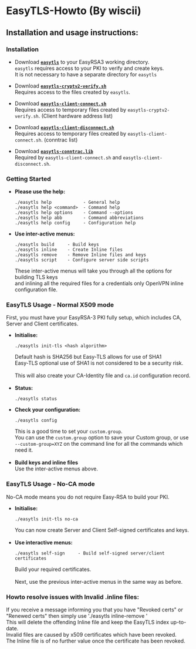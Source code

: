 # EasyTLS-Howto (By wiscii)

## Installation and usage instructions:

### Installation

* Download [**`easytls`**](https://github.com/TinCanTech/easy-tls/blob/master/easytls) to your EasyRSA3 working directory.<br>
  `easytls` requires access to your PKI to verify and create keys.<br>
  It is not necessary to have a separate directory for `easytls`<br>

* Download [**`easytls-cryptv2-verify.sh`**](https://github.com/TinCanTech/easy-tls/blob/master/easytls-cryptv2-verify.sh)<br>
  Requires access to the files created by `easytls`.<br>

* Download [**`easytls-client-connect.sh`**](https://github.com/TinCanTech/easy-tls/blob/master/easytls-client-connect.sh)<br>
  Requires access to temporary files created by `easytls-cryptv2-verify.sh`. (Client hardware address list)<br>

* Download [**`easytls-client-disconnect.sh`**](https://github.com/TinCanTech/easy-tls/blob/master/easytls-client-disconnect.sh)<br>
  Requires access to temporary files created by `easytls-client-connect.sh`. (conntrac list)<br>

* Download [**`easytls-conntrac.lib`**](https://github.com/TinCanTech/easy-tls/blob/master/easytls-conntrac.lib)<br>
  Required by `easytls-client-connect.sh` and `easytls-client-disconnect.sh`.<br>

### Getting Started
* **Please use the help:**
  ```
  ./easytls help            - General help
  ./easytls help <command>  - Command help
  ./easytls help options    - Command --options
  ./easytls help abb        - Command abbreviations
  ./easytls help config     - Configuration help
  ```
* **Use inter-active menus:**
  ```
  ./easytls build     - Build keys
  ./easytls inline    - Create Inline files
  ./easytls remove    - Remove Inline files and keys
  ./easytls script    - Configure server side scripts
  ```
  These inter-active menus will take you through all the options for building TLS keys<br>
  and inlining all the required files for a credentials only OpenVPN inline configuration file.<br>

### EasyTLS Usage - Normal X509 mode

First, you must have your EasyRSA-3 PKI fully setup, which includes CA, Server and Client certificates.<br>
* **Initialise:**
  ```
  ./easytls init-tls <hash algorithm>
  ```
  Default hash is SHA256 but Easy-TLS allows for use of SHA1<br>
  Easy-TLS optional use of SHA1 is not considered to be a security risk.<br>
  <br>
  This will also create your CA-Identity file and `ca.id` configuration record.<br>
  <br>
* **Status:**
  ```
  ./easytls status
  ```
* **Check your configuration:**
  ```
  ./easytls config
  ```
  This is a good time to set your `custom.group`.<br>
  You can use the `custom.group` option to save your Custom group, or use<br>
  `--custom-group=XYZ` on the command line for all the commands which need it.<br>
  <br>
* **Build keys and inline files**<br>
  Use the inter-active menus above.

### EasyTLS Usage - No-CA mode

No-CA mode means you do not require Easy-RSA to build your PKI.<br>
* **Initialise:**
  ```
  ./easytls init-tls no-ca
  ```
  You can now create Server and Client Self-signed certificates and keys.<br>
  <br>
* **Use interactive menus:**
  ```
  ./easytls self-sign     - Build self-signed server/client certificates
  ```
  Build your required certificates.<br>
  <br>
  Next, use the previous inter-active menus in the same way as before.<br>

### Howto resolve issues with Invalid .inline files:

  If you receive a message informing you that you have "Revoked certs" or<br>
  "Renewed certs" then simply use './easytls inline-remove <filename-base>'<br>
  This will delete the offending Inline file and keep the EasyTLS index up-to-date.<br>
  Invalid files are caused by x509 certificates which have been revoked.<br>
  The Inline file is of no further value once the certificate has been revoked.<br>



